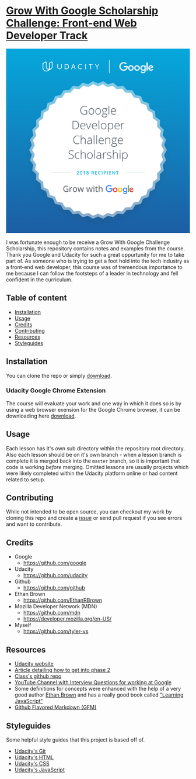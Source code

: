 
# [Grow With Google Scholarship Challenge: Front-end Web Developer Track](https://github.com/tyler-vs/gwg-2018-fewd-scholarship)

![Grow With Google Scholarship Badge](img/GrowWithGoogleDeveloperChallengeScholarship.png)

I was fortunate enough to be receive a Grow With Google Challenge Scholarship, this repository contains notes and examples from the course. Thank you Google and Udacity for such a great oppurtunity for me to take part of. As someone who is trying to get a foot hold into the tech industry as a front-end web developer, this course was of tremendous importance to me because I can follow the footsteps of a leader in technology and fell confident in the curriculum.

## Table of content

- [Installation](#installation)
- [Usage](#usage)
- [Credits](#credits)
- [Contributing](#contributing)
- [Resources](#resources)
- [Styleguides](#styleguides)

## Installation

You can clone the repo or simply [download](https://github.com/tyler-vs/gwg-2018-fewd-scholarship/archive/master.zip).

### Udacity Google Chrome Extension

The course will evaluate your work and one way in which it does so is by using a web browser exension for the Google Chrome browser, it can be downloading here [download](https://chrome.google.com/webstore/detail/udacity-front-end-feedbac/melpgahbngpgnbhhccnopmlmpbmdaeoi/related).

## Usage

Each lesson has it's own sub directory within the repository root directory. Also each lesson should be on it's own branch - when a lesson branch is complete it is merged back into the `master` branch, so it is important that code is working _before_ merging. Omitted lessons are usually projects which were likely completed within the Udacity platform online or had content related to setup.

## Contributing

While not intended to be open source, you can checkout my work by cloning this repo and create a [issue](https://github.com/tyler-vs/gwg-2018-fewd-scholarship/issues/new) or send pull request if you see errors and want to contribute.

## Credits

- Google
    + https://github.com/google
- Udacity
    + https://github.com/udacity
- Github
    + https://github.com/github
- Ethan Brown
    + https://github.com/EthanRBrown
- Mozilla Developer Network (MDN)
    + https://github.com/mdn
    + https://developer.mozilla.org/en-US/
- Myself
    + https://github.com/tyler-vs

## Resources

- [Udacity website](https://www.udacity.com/)
- [Article detailing how to get into phase 2](https://medium.com/udacity/the-5-things-you-need-to-do-to-get-selected-for-the-2nd-phase-of-your-google-udacity-scholarship-649f22376030)
- [Class's github repo](https://udacity.github.io/fend/)
- [YouTube Channel with Interview Questions for working at Google](https://www.youtube.com/watch?v=mElVGah7Epg)
- Some definitions for concepts were enhanced with the help of a very good author [Ethan Brown](EthanRBrown) and has a really good book called ["Learning JavaScript"](https://www.amazon.com/Learning-JavaScript-Essentials-Application-Development/dp/1491914912)
- [Github Flavored Markdown (GFM)](https://guides.github.com/features/mastering-markdown/)

## Styleguides

Some helpful style guides that this project is based off of.

- [Udacity's Git](https://udacity.github.io/git-styleguide/)
- [Udacity's HTML](https://udacity.github.io/frontend-nanodegree-styleguide/index.html)
- [Udacity's CSS](https://udacity.github.io/frontend-nanodegree-styleguide/css.html)
- [Udacity's JavaScript](https://udacity.github.io/frontend-nanodegree-styleguide/javascript.html)